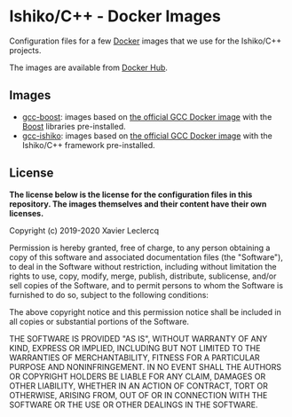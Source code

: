 # Ishiko/C++ - Docker Images

Configuration files for a few [Docker](https://www.docker.com/) images that
we use for the Ishiko/C++ projects.

The images are available from [Docker Hub](https://hub.docker.com/u/ishikocpp).

## Images

- [gcc-boost](https://github.com/Ishiko-Cpp/DockerImages/tree/master/gcc-boost):
  images based on [the official GCC Docker image](https://hub.docker.com/_/gcc)
  with the [Boost](https://www.boost.org/) libraries pre-installed.
- [gcc-ishiko](https://github.com/Ishiko-Cpp/DockerImages/tree/master/gcc-ishiko):
  images based on [the official GCC Docker image](https://hub.docker.com/_/gcc)
  with the Ishiko/C++ framework pre-installed.

## License

**The license below is the license for the configuration files in this repository.
The images themselves and their content have their own licenses.**

Copyright (c) 2019-2020 Xavier Leclercq

Permission is hereby granted, free of charge, to any person obtaining a
copy of this software and associated documentation files (the "Software"),
to deal in the Software without restriction, including without limitation
the rights to use, copy, modify, merge, publish, distribute, sublicense,
and/or sell copies of the Software, and to permit persons to whom the
Software is furnished to do so, subject to the following conditions:

The above copyright notice and this permission notice shall be included in
all copies or substantial portions of the Software.

THE SOFTWARE IS PROVIDED "AS IS", WITHOUT WARRANTY OF ANY KIND, EXPRESS OR
IMPLIED, INCLUDING BUT NOT LIMITED TO THE WARRANTIES OF MERCHANTABILITY,
FITNESS FOR A PARTICULAR PURPOSE AND NONINFRINGEMENT. IN NO EVENT SHALL
THE AUTHORS OR COPYRIGHT HOLDERS BE LIABLE FOR ANY CLAIM, DAMAGES OR OTHER
LIABILITY, WHETHER IN AN ACTION OF CONTRACT, TORT OR OTHERWISE, ARISING
FROM, OUT OF OR IN CONNECTION WITH THE SOFTWARE OR THE USE OR OTHER DEALINGS
IN THE SOFTWARE.
